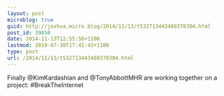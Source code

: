 ```yaml
---
layout: post
microblog: true
guid: http://joshua.micro.blog/2014/11/13/t532713443489378304.html
post_id: 39858
date: 2014-11-13T12:55:56+1100
lastmod: 2019-07-30T17:41:43+1100
type: post
url: /2014/11/13/t532713443489378304.html
---
```

Finally @KimKardashian and @TonyAbbottMHR are working together on a project: #BreakTheInternet
